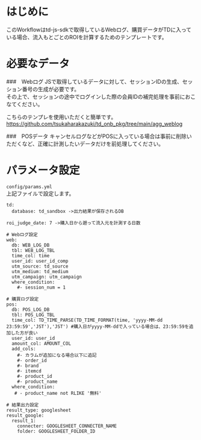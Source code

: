 # はじめに
このWorkflowはtd-js-sdkで取得しているWebログ、購買データがTDに入っている場合、流入もとごとのROIを計算するためのテンプレートです。

# 必要なデータ
###　Webログ
JSで取得しているデータに対して、セッションIDの生成、セッション番号の生成が必要です。  
その上で、セッションの途中でログインした際の会員IDの補完処理を事前におこなてください。  

こちらのテンプレを使用いただくと簡単です。  
https://github.com/tsukaharakazuki/td_onb_pkg/tree/main/agg_weblog

###　POSデータ
キャンセルログなどがPOSに入っている場合は事前に削除いただくなど、正確に計測したいデータだけを前処理してください。

# パラメータ設定
`config/params.yml`  
上記ファイルで設定します。  
```
td:
  database: td_sandbox ->出力結果が保存されるDB

roi_judge_date: 7 ->購入日から遡って流入元を計測する日数

# Webログ設定
web:
  db: WEB_LOG_DB
  tbl: WEB_LOG_TBL
  time_col: time
  user_id: user_id_comp
  utm_source: td_source
  utm_medium: td_medium
  utm_campaign: utm_campaign
  where_condition:
    #- session_num = 1

# 購買ログ設定
pos:
  db: POS_LOG_DB
  tbl: POS_LOG_TBL
  time_col: TD_TIME_PARSE(TD_TIME_FORMAT(time, 'yyyy-MM-dd 23:59:59','JST'),'JST') #購入日がyyyy-MM-ddで入っている場合は、23:59:59を追加した方が良い
  user_id: user_id
  amount_col: AMOUNT_COL
  add_cols:
    #- カラムが追加になる場合以下に追記
    #- order_id
    #- brand
    #- itemcd
    #- product_id
    #- product_name 
  where_condition:
   # - product_name not RLIKE '無料'

# 結果出力設定
result_type: googlesheet
result_google:
  result_1:
    connecter: GOOGLESHEET_CONNECTER_NAME
    folder: GOOGLESHEET_FOLDER_ID
```
